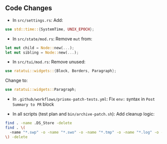 ## Code Changes

- In `src/settings.rs`:
  Add:
```rust
use std::time::{SystemTime, UNIX_EPOCH};
```

- In `src/state/mod.rs`:
  Remove `mut` from:
```rust
let mut child = Node::new(...);
let mut sibling = Node::new(...);
```

- In `src/tui/mod.rs`:
  Remove unused:
```rust
use ratatui::widgets::{Block, Borders, Paragraph};
```  
Change to:
```rust
use ratatui::widgets::Paragraph;
```

- In `.github/workflows/prismx-patch-tests.yml`:
  Fix `env:` syntax in `Post Summary to PR` block

- In all scripts (test plan and `bin/archive-patch.sh`):
  Add cleanup logic:
```bash
find . -name .DS_Store -delete
find . \(
  -name "*.swp" -o -name "*.swo" -o -name "*.tmp" -o -name "*.log" -o -name "*.orig"\
\) -delete
```
